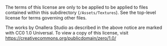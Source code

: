 The terms of this license are only to be applied to be applied to files contained within this subdirectory (`/Assets/Textures`). See the top-level license for terms governing other files.

The works by Onallera Studio as described in the above notice are marked with CC0 1.0 Universal. To view a copy of this license, visit https://creativecommons.org/publicdomain/zero/1.0/